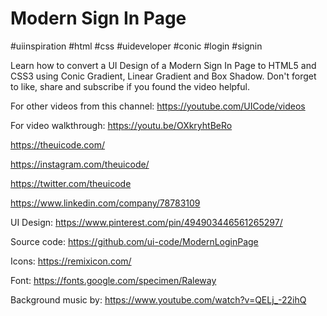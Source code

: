 # Modern Sign In Page

#uiinspiration #html #css #uideveloper #conic #login #signin

Learn how to convert a UI Design of a Modern Sign In Page to HTML5 and CSS3 using Conic Gradient, Linear Gradient and Box Shadow. Don't forget to like, share and subscribe if you found the video helpful.

For other videos from this channel:
https://youtube.com/UICode/videos

For video walkthrough:
https://youtu.be/OXkryhtBeRo

https://theuicode.com/

https://instagram.com/theuicode/

https://twitter.com/theuicode

https://www.linkedin.com/company/78783109

UI Design: https://www.pinterest.com/pin/494903446561265297/

Source code: https://github.com/ui-code/ModernLoginPage

Icons:
https://remixicon.com/

Font:
https://fonts.google.com/specimen/Raleway

Background music by:
https://www.youtube.com/watch?v=QELj_-22ihQ
